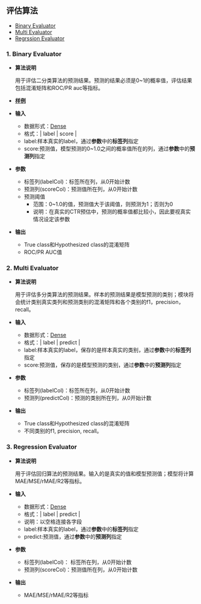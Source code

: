 ## 评估算法
 * [Binary Evaluator](#1-binary-evaluator)
 * [Multi Evaluator](#2-multi-evaluator)
 * [Regrssion Evaluator](#3-regression-evaluator)

### 1. Binary Evaluator

- **算法说明**

  用于评估二分类算法的预测结果。预测的结果必须是0~1的概率值，评估结果包括混淆矩阵和ROC/PR auc等指标。

* [**样例**](https://tio.cloud.tencent.com/ml/platform.html?projectId=29&flowId=91)

- **输入**
  - 数据形式：[Dense](./tdw_ml_jarvis_dataformat.md#21-dense数据格式)
  - 格式：| label | score |
  - label:样本真实的label，通过**参数**中的**标签列**指定
  - score:预测值，模型预测的0~1.0之间的概率值所在的列，通过**参数**中的**预测列**指定

- **参数**
  - 标签列(labelCol)：标签所在列，从0开始计数
  - 预测列(scoreCol)：预测值所在列，从0开始计数
  - 预测阈值
    - 范围：0~1.0的值，预测值大于该阈值，则预测为1；否则为0
    - 说明：在真实的CTR预估中，预测的概率值都比较小，因此要视真实情况设定该参数
- **输出**
  - True class和Hypothesized class的混淆矩阵
  - ROC/PR AUC值

### 2. Multi Evaluator

- **算法说明**

  用于评估多分类算法的预测结果。样本的预测结果是模型预测的类别；模块将会统计类别真实类列和预测类别的混淆矩阵和各个类别的f1，precision，recall。

- **输入**
  - 数据形式：[Dense](./tdw_ml_jarvis_dataformat.md#21-dense数据格式) 
  - 格式：| label | predict |
  - label:样本真实的label，保存的是样本真实的类别，通过**参数**中的**标签列**指定
  - score:预测值，保存的是模型预测的类别，通过**参数**中的**预测列**指定

- **参数**
  - 标签列(labelCol)：标签所在列，从0开始计数
  - 预测列(predictCol)：预测的类别所在列，从0开始计数
  
- **输出**
  - True class和Hypothesized class的混淆矩阵
  - 不同类别的f1, precision, recall。

### 3. Regression Evaluator

- **算法说明**

  用于评估回归算法的预测结果。输入的是真实的值和模型预测值；模型将计算MAE/MSE/rMAE/R2等指标。

- **输入**
  - 数据形式：[Dense](./tdw_ml_jarvis_dataformat.md#21-dense数据格式)
  - 格式：| label | predict |
  - 说明：以空格连接各字段
  - label:样本真实的label，通过**参数**中的**标签列**指定
  - predict:预测值，通过**参数**中的**预测列**指定

- **参数**
  - 标签列(labelCol)： 标签所在列，从0开始计数
  - 预测列(scoreCol)：预测值所在列，从0开始计数
  
- **输出**
  - MAE/MSE/rMAE/R2等指标
